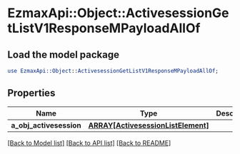 # EzmaxApi::Object::ActivesessionGetListV1ResponseMPayloadAllOf

## Load the model package
```perl
use EzmaxApi::Object::ActivesessionGetListV1ResponseMPayloadAllOf;
```

## Properties
Name | Type | Description | Notes
------------ | ------------- | ------------- | -------------
**a_obj_activesession** | [**ARRAY[ActivesessionListElement]**](ActivesessionListElement.md) |  | 

[[Back to Model list]](../README.md#documentation-for-models) [[Back to API list]](../README.md#documentation-for-api-endpoints) [[Back to README]](../README.md)


